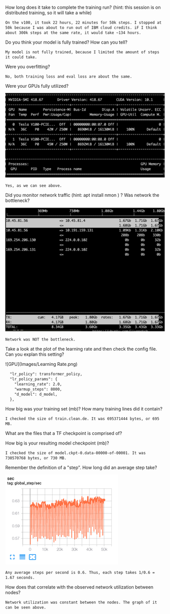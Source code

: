 How long does it take to complete the training run? (hint: this session is on distributed training, so it will take a while)
```
On the v100, it took 22 hours, 22 minutes for 50k steps. I stopped at 50k because I was about to run out of IBM cloud credits. iF I think about 300k steps at the same rate, it would take ~134 hours.
```

Do you think your model is fully trained? How can you tell?
```
My model is not fully trained, because I limited the amount of steps it could take.
```
Were you overfitting?
```
No, both training loss and eval loss are about the same.
```

Were your GPUs fully utilized?

![GPU](Images/GPU.png)

```
Yes, as we can see above.
```

Did you monitor network traffic (hint: apt install nmon ) ? Was network the bottleneck?

![GPU](Images/Network.png)

```
Network was NOT the bottleneck.
```


Take a look at the plot of the learning rate and then check the config file. Can you explan this setting?

![GPU](Images/Learning Rate.png)
```
  "lr_policy": transformer_policy,
  "lr_policy_params": {
    "learning_rate": 2.0,
    "warmup_steps": 8000,
    "d_model": d_model,
  },
```

How big was your training set (mb)? How many training lines did it contain?

```
I checked the size of train.clean.de. It was 695371444 bytes, or 695 MB.
```

What are the files that a TF checkpoint is comprised of?


How big is your resulting model checkpoint (mb)?

```
I checked the size of model.ckpt-0.data-00000-of-00001. It was 730570768 bytes, or 730 MB.
```

Remember the definition of a "step". How long did an average step take?

![GPU](Images/Steps.png)

```
Any average steps per second is 0.6. Thus, each step takes 1/0.6 = 1.67 seconds.
```
How does that correlate with the observed network utilization between nodes?

```
Network utilization was constant between the nodes. The graph of it can be seen above.
```
